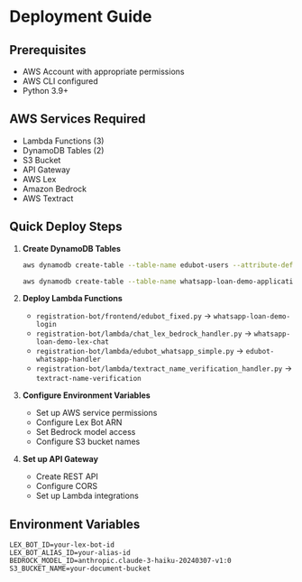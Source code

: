 # Deployment Guide

## Prerequisites
- AWS Account with appropriate permissions
- AWS CLI configured
- Python 3.9+

## AWS Services Required
- Lambda Functions (3)
- DynamoDB Tables (2)
- S3 Bucket
- API Gateway
- AWS Lex
- Amazon Bedrock
- AWS Textract

## Quick Deploy Steps

1. **Create DynamoDB Tables**
   ```bash
   aws dynamodb create-table --table-name edubot-users --attribute-definitions AttributeName=student_id,AttributeType=S --key-schema AttributeName=student_id,KeyType=HASH --billing-mode PAY_PER_REQUEST

   aws dynamodb create-table --table-name whatsapp-loan-demo-applications --attribute-definitions AttributeName=user_name,AttributeType=S --key-schema AttributeName=user_name,KeyType=HASH --billing-mode PAY_PER_REQUEST
   ```

2. **Deploy Lambda Functions**
   - `registration-bot/frontend/edubot_fixed.py` → `whatsapp-loan-demo-login`
   - `registration-bot/lambda/chat_lex_bedrock_handler.py` → `whatsapp-loan-demo-lex-chat`
   - `registration-bot/lambda/edubot_whatsapp_simple.py` → `edubot-whatsapp-handler`
   - `registration-bot/lambda/textract_name_verification_handler.py` → `textract-name-verification`

3. **Configure Environment Variables**
   - Set up AWS service permissions
   - Configure Lex Bot ARN
   - Set Bedrock model access
   - Configure S3 bucket names

4. **Set up API Gateway**
   - Create REST API
   - Configure CORS
   - Set up Lambda integrations

## Environment Variables
```
LEX_BOT_ID=your-lex-bot-id
LEX_BOT_ALIAS_ID=your-alias-id
BEDROCK_MODEL_ID=anthropic.claude-3-haiku-20240307-v1:0
S3_BUCKET_NAME=your-document-bucket
```


